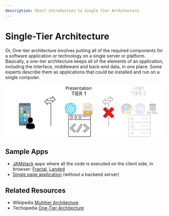 ```yaml
---
description: Short introduction to Single Tier Architecture
---
```


# Single-Tier Architecture

Or, One-tier architecture involves putting all of the required components for a software application or technology on a single server or platform. Basically, a one-tier architecture keeps all of the elements of an application, including the interface, middleware and back-end data, in one place. Some experts describe them as applications that could be installed and run on a single computer.

![Single Tier architecture](https://raw.githubusercontent.com/app-generator/static/master/docs/single-tier-architecture.jpg)

## Sample Apps

* [JAMstack](https://github.com/app-generator/docs/tree/a7c2441bf81cb9d2ad47b81b25204d5fc21897d9/what-is/jamstack/README.md) apps where all the code is executed on the client side, in browser: [Fractal](https://appseed.us/apps/jamstack/html5up-fractal), [Landed](https://appseed.us/apps/jamstack/html5up-landed)
* [Single page application](https://en.wikipedia.org/wiki/Single-page_application) \(without a backend server\)

## Related Resources

* Wikipedia [Multitier Architecture](https://en.wikipedia.org/wiki/Multitier_architecture)
* Techopedia [One-Tier Architecture](https://www.techopedia.com/definition/17374/one-tier-architecture) 

